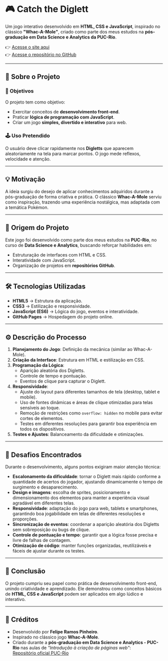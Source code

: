 # 🎮 Catch the Diglett  

Um jogo interativo desenvolvido em **HTML, CSS e JavaScript**, inspirado no clássico **"Whac-A-Mole"**, criado como parte dos meus estudos na **pós-graduação em Data Science e Analytics da PUC-Rio**.  

👉 [Acesse o site aqui](https://catch-the-diglett.github.io/Catch-The-Diglett.io/)  
👉 [Acesse o repositório no GitHub](https://github.com/Catch-The-Diglett/Catch-The-Diglett.io) 

---

## 📌 Sobre o Projeto  

### 🎯 Objetivos  
O projeto tem como objetivo:  
- Exercitar conceitos de **desenvolvimento front-end**.  
- Praticar **lógica de programação com JavaScript**.  
- Criar um jogo **simples, divertido e interativo** para web.  

### 🕹️ Uso Pretendido  
O usuário deve clicar rapidamente nos **Digletts** que aparecem aleatoriamente na tela para marcar pontos. O jogo mede reflexos, velocidade e atenção.  

---

## 💡 Motivação  
A ideia surgiu do desejo de aplicar conhecimentos adquiridos durante a pós-graduação de forma criativa e prática. O clássico **Whac-A-Mole** serviu como inspiração, trazendo uma experiência nostálgica, mas adaptada com a temática Pokémon.  

---

## 🌱 Origem do Projeto  
Este jogo foi desenvolvido como parte dos meus estudos na **PUC-Rio**, no curso de **Data Science e Analytics**, buscando reforçar habilidades em:  
- Estruturação de interfaces com HTML e CSS.  
- Interatividade com JavaScript.  
- Organização de projetos em **repositórios GitHub**.  

---

## 🛠️ Tecnologias Utilizadas  
- **HTML5** → Estrutura da aplicação.  
- **CSS3** → Estilização e responsividade.  
- **JavaScript (ES6)** → Lógica do jogo, eventos e interatividade.  
- **GitHub Pages** → Hospedagem do projeto online.  

---

## ⚙️ Descrição do Processo  
1. **Planejamento do Jogo**: Definição da mecânica (similar ao Whac-A-Mole).  
2. **Criação da Interface**: Estrutura em HTML e estilização em CSS.  
3. **Programação da Lógica**:  
   - Aparição aleatória dos Digletts.  
   - Controle de tempo e pontuação.  
   - Eventos de clique para capturar o Diglett.  
4. **Responsividade**:  
   - Ajuste do layout para diferentes tamanhos de tela (desktop, tablet e mobile).  
   - Uso de fontes dinâmicas e áreas de clique otimizadas para telas sensíveis ao toque.  
   - Remoção de restrições como `overflow: hidden` no mobile para evitar cortes de elementos.  
   - Testes em diferentes resoluções para garantir boa experiência em todos os dispositivos.  
5. **Testes e Ajustes**: Balanceamento da dificuldade e otimizações. 

---

## 🚧 Desafios Encontrados  
Durante o desenvolvimento, alguns pontos exigiram maior atenção técnica:  

- **Escalonamento da dificuldade**: tornar o Diglett mais rápido conforme a quantidade de acertos do jogador, ajustando dinamicamente o tempo de surgimento e desaparecimento.  
- **Design e imagens**: escolha de sprites, posicionamento e dimensionamento dos elementos para manter a experiência visual agradável em diferentes telas.  
- **Responsividade**: adaptação do jogo para web, tablets e smartphones, garantindo boa jogabilidade em telas de diferentes resoluções e proporções.  
- **Sincronização de eventos**: coordenar a aparição aleatória dos Digletts sem sobreposição ou bugs de clique.  
- **Controle de pontuação e tempo**: garantir que a lógica fosse precisa e livre de falhas de contagem.  
- **Otimização de código**: manter funções organizadas, reutilizáveis e fáceis de ajustar durante os testes.

---

## 📝 Conclusão  
O projeto cumpriu seu papel como prática de desenvolvimento front-end, unindo criatividade e aprendizado. Ele demonstrou como conceitos básicos de **HTML, CSS e JavaScript** podem ser aplicados em algo lúdico e interativo.  

---

## 🙌 Créditos  
- Desenvolvido por **Felipe Ramos Pinheiro**.  
- Inspirado no clássico jogo **Whac-A-Mole**.
- Criado durante a **pós-graduação em Data Science e Analytics - PUC-Rio** nas aulas de *"Introdução à criação de páginas web"*:  
  [Repositório oficial PUC-Rio](https://github.com/dipucriodigital/engenharia-de-software/tree/main/introducao-a-criacao-de-paginas-web)  
